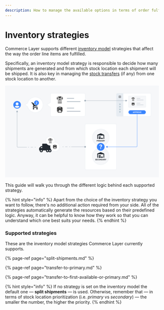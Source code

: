 ```yaml
---
description: How to manage the available options in terms of order fulfillment.
---
```


# Inventory strategies

Commerce Layer supports different [inventory model](https://commercelayer.io/docs/data-model/users-and-organizations) strategies that affect the way the order line items are fulfilled.

Specifically, an inventory model strategy is responsible to decide how many shipments are generated and from which stock location each shipment will be shipped. It is also key in managing the [stock transfers](https://docs.commercelayer.io/api/resources/stock_transfers) \(if any\) from one stock location to another.

![A sample inventory strategy diagram](../.gitbook/assets/inventory-strategies-cover%20%281%29.jpg)

This guide will walk you through the different logic behind each supported strategy. 

{% hint style="info" %}
Apart from the choice of the inventory strategy you want to follow, there's no additional action required from your side. All of the strategies automatically generate the resources based on their predefined logic. Anyway, it can be helpful to know how they work so that you can understand which one best suits your needs.
{% endhint %}

### Supported strategies

These are the inventory model strategies Commerce Layer currently supports. 

{% page-ref page="split-shipments.md" %}

{% page-ref page="transfer-to-primary.md" %}

{% page-ref page="transfer-to-first-available-or-primary.md" %}

{% hint style="info" %}
If no strategy is set on the inventory model the default one — **split shipments** — is used. Otherwise, remember that — in terms of stock location prioritization \(i.e. _primary_ vs _secondary_\) — the smaller the number, the higher the priority.
{% endhint %}

